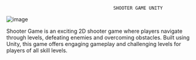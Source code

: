                                            SHOOTER GAME UNITY
![image](https://github.com/user-attachments/assets/6b36c0d3-77f1-4e65-8ef6-47052743eb0c)
 
Shooter Game is an exciting 2D shooter game where players navigate through levels, defeating enemies and overcoming obstacles. Built using Unity, this game offers engaging gameplay and challenging levels for players of all skill levels.

